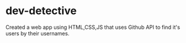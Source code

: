 # dev-detective
Created a web app using HTML,CSS,JS that uses Github API to find it's users by their usernames.
